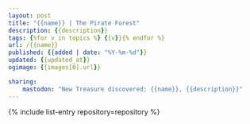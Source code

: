 ```yaml
---
layout: post
title: "{{name}} | The Pirate Forest"
description: {{description}}
tags: {%for v in topics %} {{v}}{% endfor %}
url: /{{name}}
published: {{added | date: "%Y-%m-%d"}}
updated: {{updated_at}}
ogimage: {{images[0].url}}

sharing:
    mastodon: "New Treasure discovered: {{name}}, {{description}}"
---
```


<div class="pf-night-sky-spacer">
    <div id="pf-night-sky" data-stars="{{stargazers_count}}" data-owner="{{owner_login}}" data-repo="{{name}}"></div>
    <div class="">
        <dialog>
            Inhalt des Dialogs
        </dialog>
    </div>
</div>

<div class="pf-ship-list">
    {% include list-entry repository=repository %}
</div>